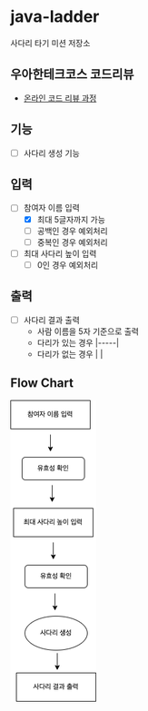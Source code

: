 # java-ladder

사다리 타기 미션 저장소

## 우아한테크코스 코드리뷰

- [온라인 코드 리뷰 과정](https://github.com/woowacourse/woowacourse-docs/blob/master/maincourse/README.md)

## 기능
- [ ] 사다리 생성 기능

## 입력
- [ ] 참여자 이름 입력
  - [x] 최대 5글자까지 가능
  - [ ] 공백인 경우 예외처리
  - [ ] 중복인 경우 예외처리
- [ ] 최대 사다리 높이 입력
  - [ ] 0인 경우 예외처리

## 출력
- [ ] 사다리 결과 출력
  - 사람 이름을 5자 기준으로 출력
  - 다리가 있는 경우 |-----|
  - 다리가 없는 경우 |     |

## Flow Chart
![](docs/Flow%20Chart.png)